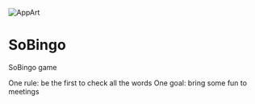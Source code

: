 ![AppArt](https://raw.githubusercontent.com/macistador/SoBingo/master/SoBingo-github.png)

# SoBingo
SoBingo game

One rule: be the first to check all the words
One goal: bring some fun to meetings
